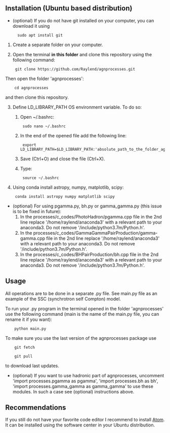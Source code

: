 ## Installation (Ubuntu based distribution)
* (optional) If you do not have git installed on your computer, you can download it using

        sudo apt install git
        
1. Create a separate folder on your computer.
2. Open the terminal **in this folder** and clone this repository using the following command:

        git clone https://github.com/Raylend/agnprocesses.git
      
Then open the folder 'agnprocesses':

        cd agnprocesses
        
and then clone this repository.
        
3. Define LD_LIBRARY_PATH OS environment variable. To do so:

    1. Open ~/.bashrc:
     
            sudo nano ~/.bashrc
            
    2. In the end of the opened file add the following line:
    
            export LD_LIBRARY_PATH=$LD_LIBRARY_PATH:'absolute_path_to_the_folder_agnprocesses/bin/shared'
            
    3. Save (Ctrl+O) and close the file (Ctrl+X).
    4. Type:
            
            source ~/.bashrc
            
4. Using conda install astropy, numpy, matplotlib, scipy:

        conda install astropy numpy matplotlib scipy
        
* (optional) For using pgamma.py, bh.py or gamma_gamma.py (this issue is to be fixed in future):
    1. In the processes/c_codes/PhotoHadron/pgamma.cpp file in the 2nd line replace '/home/raylend/anaconda3' with a relevant path to your anaconda3. Do not remove '/include/python3.7m/Python.h'.
    2. In the processes/c_codes/GammaGammaPairProduction/gamma-gamma.cpp file in the 2nd line replace '/home/raylend/anaconda3' with a relevant path to your anaconda3. Do not remove '/include/python3.7m/Python.h'.
    3. In the processes/c_codes/BHPairProduction/bh.cpp file in the 2nd line replace '/home/raylend/anaconda3' with a relevant path to your anaconda3. Do not remove '/include/python3.7m/Python.h'.
    
## Usage
All operations are to be done in a separate .py file. See main.py file as an example of the SSC (synchrotron self Compton) model.

To run your .py program in the terminal opened in the folder 'agnprocesses' use the following command (main is the name of the main.py file, you can rename it if you want):

        python main.py

To make sure you use the last version of the agnprocesses package use
        
        git fetch
        
        git pull
        
to download last updates.
* (optional) If you want to use hadronic part of agnprocesses, uncomment 'import processes.pgamma as pgamma', 'import processes.bh as bh', 'import processes.gamma_gamma as gamma_gamma' to use these modules. In such a case see (optional) instructions above.

## Recommendations
If you still do not have your favorite code editor I recommend to install [Atom](https://atom.io/). It can be installed using the software center in your Ubuntu distribution.
